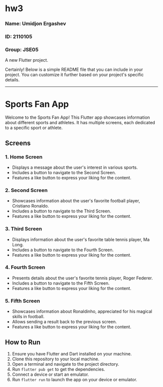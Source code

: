 # hw3

### Name: Umidjon Ergashev

### ID: 2110105

### Group: JSE05
A new Flutter project.

Certainly! Below is a simple README file that you can include in your project. You can customize it further based on your project's specific details.

---

# Sports Fan App

Welcome to the Sports Fan App! This Flutter app showcases information about different sports and athletes. It has multiple screens, each dedicated to a specific sport or athlete.

## Screens

### 1. Home Screen

- Displays a message about the user's interest in various sports.
- Includes a button to navigate to the Second Screen.
- Features a like button to express your liking for the content.

### 2. Second Screen

- Showcases information about the user's favorite football player, Cristiano Ronaldo.
- Includes a button to navigate to the Third Screen.
- Features a like button to express your liking for the content.

### 3. Third Screen

- Displays information about the user's favorite table tennis player, Ma Long.
- Includes a button to navigate to the Fourth Screen.
- Features a like button to express your liking for the content.

### 4. Fourth Screen

- Presents details about the user's favorite tennis player, Roger Federer.
- Includes a button to navigate to the Fifth Screen.
- Features a like button to express your liking for the content.

### 5. Fifth Screen

- Showcases information about Ronaldinho, appreciated for his magical skills in football.
- Allows sending a result back to the previous screen.
- Features a like button to express your liking for the content.

## How to Run

1. Ensure you have Flutter and Dart installed on your machine.
2. Clone this repository to your local machine.
3. Open a terminal and navigate to the project directory.
4. Run `flutter pub get` to get the dependencies.
5. Connect a device or start an emulator.
6. Run `flutter run` to launch the app on your device or emulator.
